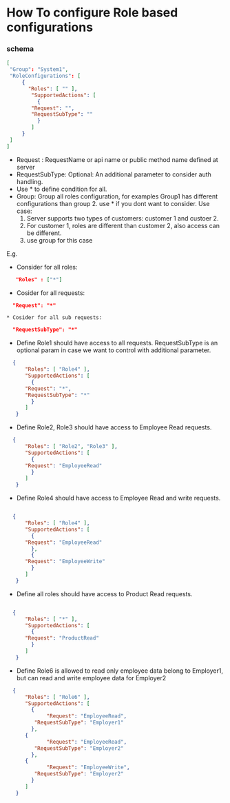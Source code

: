 # How To configure Role based configurations

### schema
```json
[
 "Group": "System1",
 "RoleConfigurations": [
	 {
	   "Roles": [ "" ],
	    "SupportedActions": [
	      {
		"Request": "",
		"RequestSubType": ""
	      }
	    ]
	 }
 ]
]
````
* Request : RequestName or api name or public method name defined at server
* RequestSubType: Optional: An additional parameter to consider auth handling.
* Use * to define condition for all.
* Group: Group all roles configuration, for examples Group1 has different configurations than group 2.
  use * if you dont want to consider. 
  Use case: 
    1. Server supports two types of customers: customer 1 and custoer 2.
    2. For customer 1, roles are different than customer 2, also access can be different.
    3. use group for this case

E.g.
  * Consider for all roles:  
  
  ```json
     "Roles" : ["*"]
   ```
   * Cosider for all requests:
   ```json
     "Request": "*"
   ```
    * Cosider for all sub requests:
   ```json
     "RequestSubType": "*"
   ```
   
  * Define Role1 should have access to all requests. 
  RequestSubType is an optional param in case we want to control with additional parameter.

  ```json
	{
	    "Roles": [ "Role4" ],
	    "SupportedActions": [
	      {
		"Request": "*",
		"RequestSubType": "*"
	      }
	    ]
	 }
   ```
 * Define Role2, Role3 should have access to Employee Read requests. 

  ```json
	{
	    "Roles": [ "Role2", "Role3" ],
	    "SupportedActions": [
	      {
		"Request": "EmployeeRead"
	      }
	    ]
	 }
   ```
 * Define Role4 should have access to Employee Read and write requests. 

  ```json
  
	{
	    "Roles": [ "Role4" ],
	    "SupportedActions": [
	      {
		"Request": "EmployeeRead"
	      },
	      {
		"Request": "EmployeeWrite"
	      }
	    ]
	 }
   ```
 * Define all roles should have access to Product Read requests. 
 
  ```json

	{
	    "Roles": [ "*" ], 
	    "SupportedActions": [
	      {
		"Request": "ProductRead"
	      }
	    ]
	 }
   ```
   
   * Define Role6 is allowed to read only employee data belong to Employer1, but can read and write employee data for Employer2

  ```json
	{
	    "Roles": [ "Role6" ],
	    "SupportedActions": [
	      {
		       "Request": "EmployeeRead",
           "RequestSubType": "Employer1"
	      },
        {
		       "Request": "EmployeeRead",
           "RequestSubType": "Employer2"
	      },
        {
		       "Request": "EmployeeWrite",
           "RequestSubType": "Employer2"
	      }
	    ]
	 }
   ```
